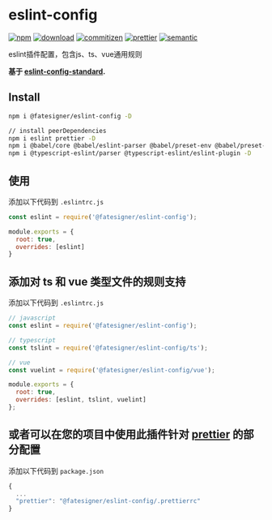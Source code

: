 ﻿# eslint-config

[![npm][npm-image]][npm-url]
[![download][download-image]][download-url]
[![commitizen][commitizen-image]][commitizen-url]
[![prettier][prettier-image]][prettier-url]
[![semantic][semantic-image]][semantic-url]

[npm-image]: https://img.shields.io/npm/v/@fatesigner/eslint-config.svg?style=for-the-badge&logo=npm
[npm-url]: https://npmjs.com/package/@fatesigner/eslint-config
[download-image]: https://img.shields.io/npm/dw/@fatesigner/eslint-config.svg?style=for-the-badge
[download-url]: https://npmjs.com/package/@fatesigner/eslint-config
[commitizen-image]: https://img.shields.io/badge/commitizen-friendly-green.svg?style=for-the-badge
[commitizen-url]: http://commitizen.github.io/cz-cli/
[prettier-image]: https://img.shields.io/badge/styled_with-prettier-ff69b4.svg?logo=prettier&style=for-the-badge
[prettier-url]: https://github.com/prettier/prettier
[semantic-image]: https://img.shields.io/badge/%20%20%F0%9F%93%A6%F0%9F%9A%80-semantic--release-e10079.svg?style=for-the-badge&color=9cf
[semantic-url]: https://opensource.org/licenses/MIT

eslint插件配置，包含js、ts、vue通用规则

**基于 [eslint-config-standard](https://github.com/standard/eslint-config-standard).**

## Install
```bash
npm i @fatesigner/eslint-config -D

// install peerDependencies
npm i eslint prettier -D
npm i @babel/core @babel/eslint-parser @babel/preset-env @babel/preset-react -D
npm i @typescript-eslint/parser @typescript-eslint/eslint-plugin -D
```

## 使用
添加以下代码到 `.eslintrc.js`
```javascript
const eslint = require('@fatesigner/eslint-config');

module.exports = {
  root: true,
  overrides: [eslint]
}
```

## 添加对 ts 和 vue 类型文件的规则支持
添加以下代码到 `.eslintrc.js`
```javascript
// javascript
const eslint = require('@fatesigner/eslint-config');

// typescript
const tslint = require('@fatesigner/eslint-config/ts');

// vue
const vuelint = require('@fatesigner/eslint-config/vue');

module.exports = {
  root: true,
  overrides: [eslint, tslint, vuelint]
};
```

## 或者可以在您的项目中使用此插件针对 [prettier](https://github.com/prettier/prettier) 的部分配置
添加以下代码到 `package.json`
```javascript
{ 
  ...
  "prettier": "@fatesigner/eslint-config/.prettierrc"
}
```
